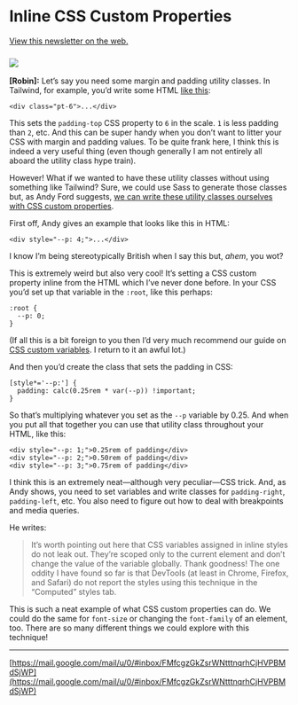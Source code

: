 # Inline CSS Custom Properties
[View this newsletter on the web.](https://css-tricks.us2.list-manage.com/track/click?u=155f5a9ccc4e24c318130cace&id=1d26c658ac&e=2df64611c3)

### ![](https://fonts.gstatic.com/s/e/notoemoji/13.1.1/1f632/32.png)

**\[Robin]:** Let’s say you need some margin and padding utility classes. In Tailwind, for example, you’d write some HTML [like this](https://css-tricks.us2.list-manage.com/track/click?u=155f5a9ccc4e24c318130cace&id=a47beddff5&e=2df64611c3):

    <div class="pt-6">...</div>

This sets the `padding-top` CSS property to `6` in the scale. `1` is less padding than `2`, etc. And this can be super handy when you don’t want to litter your CSS with margin and padding values. To be quite frank here, I think this is indeed a very useful thing (even though generally I am not entirely all aboard the utility class hype train).

However! What if we wanted to have these utility classes without using something like Tailwind? Sure, we could use Sass to generate those classes but, as Andy Ford suggests, [we can write these utility classes ourselves with CSS custom properties](https://css-tricks.us2.list-manage.com/track/click?u=155f5a9ccc4e24c318130cace&id=882ed8749c&e=2df64611c3).

First off, Andy gives an example that looks like this in HTML:

    <div style="--p: 4;">...</div>

I know I’m being stereotypically British when I say this but, _ahem_, you wot?

This is extremely weird but also very cool! It’s setting a CSS custom property inline from the HTML which I’ve never done before. In your CSS you’d set up that variable in the `:root`, like this perhaps:

    :root {
      --p: 0;
    }

(If all this is a bit foreign to you then I’d very much recommend our guide on [CSS custom variables](https://css-tricks.us2.list-manage.com/track/click?u=155f5a9ccc4e24c318130cace&id=5b745e2c9a&e=2df64611c3). I return to it an awful lot.)

And then you’d create the class that sets the padding in CSS:

    [style*='--p:'] {
      padding: calc(0.25rem * var(--p)) !important;
    }

So that’s multiplying whatever you set as the `--p` variable by 0.25. And when you put all that together you can use that utility class throughout your HTML, like this:

    <div style="--p: 1;">0.25rem of padding</div>
    <div style="--p: 2;">0.50rem of padding</div>
    <div style="--p: 3;">0.75rem of padding</div>

I think this is an extremely neat—although very peculiar—CSS trick. And, as Andy shows, you need to set variables and write classes for `padding-right`, `padding-left`, etc. You also need to figure out how to deal with breakpoints and media queries.

He writes:

> It’s worth pointing out here that CSS variables assigned in inline styles do not leak out. They’re scoped only to the current element and don’t change the value of the variable globally. Thank goodness! The one oddity I have found so far is that DevTools (at least in Chrome, Firefox, and Safari) do not report the styles using this technique in the “Computed” styles tab.

This is such a neat example of what CSS custom properties can do. We could do the same for `font-size` or changing the `font-family` of an element, too. There are so many different things we could explore with this technique!

* * *

 [https://mail.google.com/mail/u/0/#inbox/FMfcgzGkZsrWNtttnqrhCjHVPBMdSjWP](https://mail.google.com/mail/u/0/#inbox/FMfcgzGkZsrWNtttnqrhCjHVPBMdSjWP)

